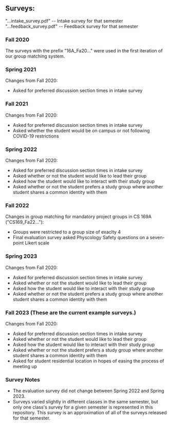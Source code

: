 ## Surveys:
"...intake_survey.pdf" -- Intake survey for that semester  
"...feedback_survey.pdf" -- Feedback survey for that semester

### Fall 2020
The surveys with the prefix "16A_Fa20..." were used in the first iteration of our group matching system.

### Spring 2021
Changes from Fall 2020:
* Asked for preferred discussion section times in intake survey

### Fall 2021
Changes from Fall 2020:
* Asked for preferred discussion section times in intake survey
* Asked whether the student would be on campus or not following COVID-19 restrictions

### Spring 2022
Changes from Fall 2020:
* Asked for preferred discussion section times in intake survey
* Asked whether or not the student would like to lead their group
* Asked how the student would like to interact with their study group
* Asked whether or not the student prefers a study group where another student shares a common identity with them

### Fall 2022
Changes in group matching for mandatory project groups in CS 169A ("CS169_Fa22..."):
* Groups were restricted to a group size of exaclty 4
* Final evaluation survey asked Physcology Safety questions on a seven-point Likert scale

### Spring 2023
Changes from Fall 2020:
* Asked for preferred discussion section times in intake survey
* Asked whether or not the student would like to lead their group
* Asked how the student would like to interact with their study group
* Asked whether or not the student prefers a study group where another student shares a common identity with them

### Fall 2023 (These are the current example surveys.)
Changes from Fall 2020:
* Asked for preferred discussion section times in intake survey
* Asked whether or not the student would like to lead their group
* Asked how the student would like to interact with their study group
* Asked whether or not the student prefers a study group where another student shares a common identity with them
* Asked for student residential location in hopes of easing the process of meeting up

### Survey Notes
* The evaluation survey did not change between Spring 2022 and Spring 2023.
* Surveys varied slightly in different classes in the same semester, but only one class's survey for a given semester is represented in this repository. This survey is an approximation of all of the surveys released for that semester.
